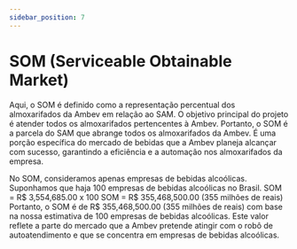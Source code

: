 ```yaml
---
sidebar_position: 7
---
```


# SOM (Serviceable Obtainable Market)

Aqui, o SOM é definido como a representação percentual dos almoxarifados da Ambev em relação ao SAM. O objetivo principal do projeto é atender todos os almoxarifados pertencentes à Ambev. Portanto, o SOM é a parcela do SAM que abrange todos os almoxarifados da Ambev. É uma porção específica do mercado de bebidas que a Ambev planeja alcançar com sucesso, garantindo a eficiência e a automação nos almoxarifados da empresa.

No SOM, consideramos apenas empresas de bebidas alcoólicas. Suponhamos que haja 100 empresas de bebidas alcoólicas no Brasil.
SOM = R$ 3,554,685.00 x 100 SOM = R$ 355,468,500.00 (355 milhões de reais)
Portanto, o SOM é de R$ 355,468,500.00 (355 milhões de reais) com base na nossa estimativa de 100 empresas de bebidas alcoólicas. Este valor reflete a parte do mercado que a Ambev pretende atingir com o robô de autoatendimento e que se concentra em empresas de bebidas alcoólicas.

